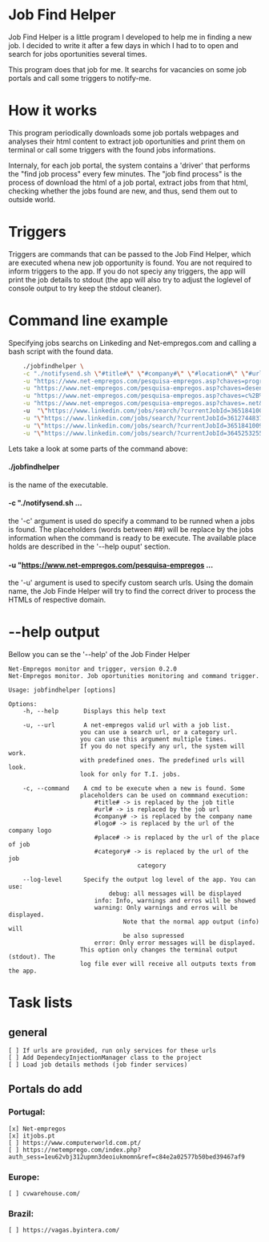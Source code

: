 # Job Find Helper
Job Find Helper is a little program I developed to help me in finding a new job. I decided to write it after a few days in which I had to to open and search for jobs oportunities several times.

This program does that job for me. It searchs for vacancies on some job portals and call some triggers to notify-me.

# How it works
This program periodically downloads some job portals webpages and analyses their html content to extract job oportunities and print them on terminal or call some triggers with the found jobs informations. 

Internaly, for each job portal, the system contains a 'driver' that performs the "find job process" every few minutes. The "job find process" is the process of download the html of a job portal, extract jobs from that html, checking whether the jobs found are new, and thus, send them out to outside world.

# Triggers
Triggers are commands that can be passed to the Job Find Helper, which are executed whena  new job opportunity is found.
You are not required to inform triggers to the app. If you do not speciy any triggers, the app will print the job details to stdout (the app will also try to adjust the loglevel of console output to try keep the stdout cleaner).

# Command line example

Specifying jobs searchs on Linkeding and Net-empregos.com and calling a bash script with the found data.

```bash
    ./jobfindhelper \
    -c "./notifysend.sh \"#title#\" \"#company#\" \"#location#\" \"#url#\" \"#logo#\"" \
    -u "https://www.net-empregos.com/pesquisa-empregos.asp?chaves=programador&cidade=&categoria=0&zona=0&tipo=0" \
    -u "https://www.net-empregos.com/pesquisa-empregos.asp?chaves=desenvolvedor&cidade=&categoria=0&zona=0&tipo=0" \
    -u "https://www.net-empregos.com/pesquisa-empregos.asp?chaves=c%2B%2B&cidade=&categoria=0&zona=0&tipo=0" \
    -u "https://www.net-empregos.com/pesquisa-empregos.asp?chaves=.net&cidade=&categoria=0&zona=0&tipo=0"
    -u  "\"https://www.linkedin.com/jobs/search/?currentJobId=3651841009&geoId=100364837&keywords=c%2B%2B&location=Portugal&refresh=true\"" \
    -u "\"https://www.linkedin.com/jobs/search/?currentJobId=3612744837&geoId=100364837&keywords=node.js&location=Portugal&refresh=true\"" \
    -u "\"https://www.linkedin.com/jobs/search/?currentJobId=3651841009&geoId=100364837&keywords=C%23%20&location=Portugal&refresh=true\"" \
    -u "\"https://www.linkedin.com/jobs/search/?currentJobId=3645253255&geoId=100364837&keywords=golang&location=Portugal&refresh=true\""

```


Lets take a look at some parts of the command above:

#### ./jobfindhelper
is the name of the executable.

#### -c "./notifysend.sh ...    
the '-c' argument is used do specify a command to be runned when a jobs is found. The placeholders (words between ##) will be replace by the jobs information when the command is ready to be execute. The available place holds are described in the '--help ouput' section.

#### -u "https://www.net-empregos.com/pesquisa-empregos ...
    
the '-u' argument is used to specify custom search urls. Using the domain name, the Job Finde Helper will try to find the correct driver to process the HTMLs of respective domain.

# --help output
Bellow you can se the '--help' of the Job Finder Helper

    Net-Empregos monitor and trigger, version 0.2.0
    Net-Empregos monitor. Job oportunities monitoring and command trigger.

    Usage: jobfindhelper [options]

    Options: 
        -h, --help       Displays this help text

        -u, --url        A net-empregos valid url with a job list.
                        you can use a search url, or a category url.
                        you can use this argument multiple times.
                        If you do not specify any url, the system will work.
                        with predefined ones. The predefined urls will look.
                        look for only for T.I. jobs.

        -c, --command    A cmd to be execute when a new is found. Some
                        placeholders can be used on commmand execution:
                            #title# -> is replaced by the job title
                            #url# -> is replaced by the job url
                            #company# -> is replaced by the company name
                            #logo# -> is replaced by the url of the company logo
                            #place# -> is replaced by the url of the place of job
                            #category# -> is replaced by the url of the job
                                        category

        --log-level      Specify the output log level of the app. You can use:
                                debug: all messages will be displayed
                            info: Info, warnings and erros will be showed
                            warning: Only warnings and erros will be displayed.
                                    Note that the normal app output (info) will
                                    be also supressed
                            error: Only error messages will be displayed.
                        This option only changes the terminal output (stdout). The
                        log file ever will receive all outputs texts from the app.


# Task lists
## general
    [ ] If urls are provided, run only services for these urls
    [ ] Add DependecyInjectionManager class to the project
    [ ] Load job details methods (job finder services)

## Portals do add
### Portugal:
    [x] Net-empregos
    [x] itjobs.pt
    [ ] https://www.computerworld.com.pt/
    [ ] https://netemprego.com/index.php?auth_sess=1eu62vbj312upmn3deoiukmomn&ref=c84e2a02577b50bed39467af9

### Europe:
    [ ] cvwarehouse.com/

### Brazil:
    [ ] https://vagas.byintera.com/
    
